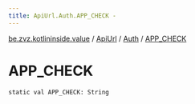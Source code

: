 ```yaml
---
title: ApiUrl.Auth.APP_CHECK - 
---
```


[be.zvz.kotlininside.value](../../index.html) / [ApiUrl](../index.html) / [Auth](index.html) / [APP_CHECK](./-a-p-p_-c-h-e-c-k.html)

# APP_CHECK

`static val APP_CHECK: String`